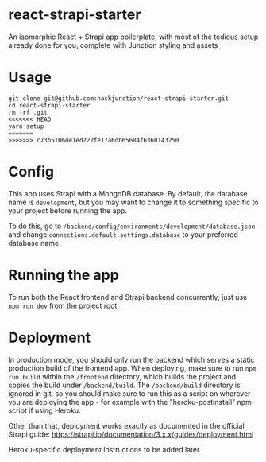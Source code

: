 # react-strapi-starter
An isomorphic React + Strapi app boilerplate, with most of the tedious setup already done for you, complete with Junction styling and assets

# Usage

```
git clone git@github.com:hackjunction/react-strapi-starter.git
cd react-strapi-starter
rm -rf .git
<<<<<<< HEAD
yarn setup
=======
>>>>>>> c73b5106de1ed222fe17a6db65684f6360143250
```

# Config
This app uses Strapi with a MongoDB database. By default, the database name is `development`, but you may want to change it to something specific to your project before running the app.

To do this, go to `/backend/config/environments/development/database.json` and change `connections.default.settings.database` to your preferred database name.

# Running the app
To run both the React frontend and Strapi backend concurrently, just use `npm run dev` from the project root.

# Deployment
In production mode, you should only run the backend which serves a static production build of the frontend app. When deploying, make sure to run `npm run build` within the `/frontend` directory, which builds the project and copies the build under `/backend/build`. The `/backend/build` directory is ignored in git, so you should make sure to run this as a script on wherever you are deploying the app - for example with the "heroku-postinstall" npm script if using Heroku. 

Other than that, deployment works exactly as documented in the official Strapi guide: https://strapi.io/documentation/3.x.x/guides/deployment.html

Heroku-specific deployment instructions to be added later.


